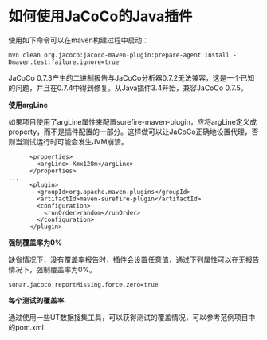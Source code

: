 如何使用JaCoCo的Java插件
=======================

使用如下命令可以在maven构建过程中启动：

```
mvn clean org.jacoco:jacoco-maven-plugin:prepare-agent install -Dmaven.test.failure.ignore=true
```

JaCoCo 0.7.3产生的二进制报告与JaCoCo分析器0.7.2无法兼容，这是一个已知的问题，并且在0.7.4中得到修复。从Java插件3.4开始，兼容JaCoCo 0.7.5。

**使用argLine**

如果项目使用了argLine属性来配置surefire-maven-plugin，应将argLine定义成property，而不是插件配置的一部分。这样做可以让JaCoCo正确地设置代理，否则当测试运行时可能会发生JVM崩溃。

```
      <properties>
        <argLine>-Xmx128m</argLine>
      </properties>
...
      <plugin>
        <groupId>org.apache.maven.plugins</groupId>
        <artifactId>maven-surefire-plugin</artifactId>
        <configuration>
          <runOrder>random</runOrder>
        </configuration>
      </plugin>
```

**强制覆盖率为0%**

缺省情况下，没有覆盖率报告时，插件会设置任意值，通过下列属性可以在无报告情况下，强制覆盖率为0%。 

```
sonar.jacoco.reportMissing.force.zero=true
```

**每个测试的覆盖率** 

通过使用一些UT数据搜集工具，可以获得测试的覆盖情况，可以参考范例项目中的pom.xml
